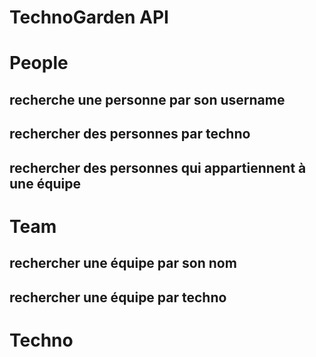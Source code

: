 # TechnoGarden API

# People
## recherche une personne par son username

## rechercher des personnes par techno

## rechercher des personnes qui appartiennent à une équipe


# Team
## rechercher une équipe par son nom

## rechercher une équipe par techno

# Techno 